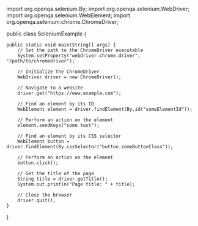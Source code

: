 import org.openqa.selenium.By;
import org.openqa.selenium.WebDriver;
import org.openqa.selenium.WebElement;
import org.openqa.selenium.chrome.ChromeDriver;

public class SeleniumExample {

    public static void main(String[] args) {
        // Set the path to the ChromeDriver executable
        System.setProperty("webdriver.chrome.driver", "/path/to/chromedriver");

        // Initialize the ChromeDriver
        WebDriver driver = new ChromeDriver();

        // Navigate to a website
        driver.get("https://www.example.com");

        // Find an element by its ID
        WebElement element = driver.findElement(By.id("someElementId"));

        // Perform an action on the element
        element.sendKeys("some text");

        // Find an element by its CSS selector
        WebElement button = driver.findElement(By.cssSelector("button.someButtonClass"));

        // Perform an action on the element
        button.click();

        // Get the title of the page
        String title = driver.getTitle();
        System.out.println("Page title: " + title);

        // Close the browser
        driver.quit();
    }
}
